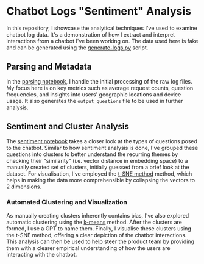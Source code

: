 # Chatbot Logs "Sentiment" Analysis
In this repository, I showcase the analytical techniques I've used to examine chatbot log data. It's a demonstration of how I extract and interpret interactions from a chatbot I've been working on. The data used here is fake and can be generated using the [generate-logs.py](./generate-logs.py) script.

## Parsing and Metadata
In the [parsing notebook](./parsing.ipynb), I handle the initial processing of the raw log files. My focus here is on key metrics such as average request counts, question frequencies, and insights into users' geographic locations and device usage. It also generates the `output_questions` file to be used in further analysis.

## Sentiment and Cluster Analysis
The [sentiment notebook](./sentiment.ipynb) takes a closer look at the types of questions posed to the chatbot. Similar to how sentiment analysis is done, I've grouped these questions into clusters to better understand the recurring themes by checking their "similarity" (i.e. vector distance in embedding space) to a manually created set of clusters, initially guessed from a brief look at the dataset. For visualisation, I've employed the [t-SNE method](https://en.wikipedia.org/wiki/T-distributed_stochastic_neighbor_embedding) method, which helps in making the data more comprehensible by collapsing the vectors to 2 dimensions.

### Automated Clustering and Visualization
As manually creating clusters inherently contains bias, I've also explored automatic clustering using the [k-means](https://en.wikipedia.org/wiki/K-means_clustering) method. After the clusters are formed, I use a GPT to name them. Finally, I visualise these clusters using the t-SNE method, offering a clear depiction of the chatbot interactions. This analysis can then be used to help steer the product team by providing them with a clearer empirical understanding of how the users are interacting with the chatbot.